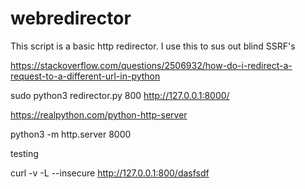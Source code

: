 # webredirector

This script is a basic http redirector. I use this to sus out blind SSRF's 
 
https://stackoverflow.com/questions/2506932/how-do-i-redirect-a-request-to-a-different-url-in-python
 
sudo python3 redirector.py 800 http://127.0.0.1:8000/
 
https://realpython.com/python-http-server
 
python3 -m http.server 8000

testing
 
curl -v -L --insecure  http://127.0.0.1:800/dasfsdf
